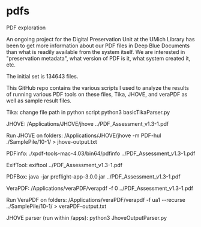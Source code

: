 # pdfs
PDF exploration

An ongoing project for the Digital Preservation Unit at the UMich Library has been to get more information about our PDF files in Deep Blue Documents than what is readily available from the system itself. We are interested in "preservation metadata", what version of PDF is it, what system created it, etc. 

The initial set is 134643 files. 

This GitHub repo contains the various scripts I used to analyze the results of running various PDF tools on these files, Tika, JHOVE, and veraPDF as well as sample result files. 

Tika:
change file path in python script 
python3 basicTikaParser.py

JHOVE:
/Applications/JHOVE/jhove ../PDF_Assessment_v1.3-1.pdf

Run JHOVE on folders:
/Applications/JHOVE/jhove -m PDF-hul ./SamplePile/10-1/ > jhove-output.txt

PDFinfo:
./xpdf-tools-mac-4.03/bin64/pdfinfo ../PDF_Assessment_v1.3-1.pdf

ExifTool:
exiftool ../PDF_Assessment_v1.3-1.pdf

PDFBox:
java -jar preflight-app-3.0.0.jar ../PDF_Assessment_v1.3-1.pdf

VeraPDF:
/Applications/veraPDF/verapdf -f 0 ../PDF_Assessment_v1.3-1.pdf

Run VeraPDF on folders:
/Applications/veraPDF/verapdf -f ua1 --recurse ../SamplePile/10-1/ > veraPDF-output.txt


JHOVE parser (run within /apps):
python3 JhoveOutputParser.py
